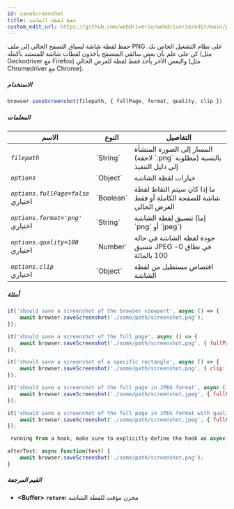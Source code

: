```yaml
---
id: saveScreenshot
title: حفظ لقطة الشاشة
custom_edit_url: https://github.com/webdriverio/webdriverio/edit/main/packages/webdriverio/src/commands/browser/saveScreenshot.ts
---
```


حفظ لقطة شاشة لسياق التصفح الحالي إلى ملف PNG على نظام التشغيل الخاص بك. كن على علم بأن
بعض سائقي المتصفح يأخذون لقطات شاشة للمستند بأكمله (مثل Geckodriver مع Firefox)
والبعض الآخر يأخذ فقط لقطة للعرض الحالي (مثل Chromedriver مع Chrome).

##### الاستخدام

```js
browser.saveScreenshot(filepath, { fullPage, format, quality, clip })
```

##### المعلمات

<table>
  <thead>
    <tr>
      <th>الاسم</th><th>النوع</th><th>التفاصيل</th>
    </tr>
  </thead>
  <tbody>
    <tr>
      <td><code><var>filepath</var></code></td>
      <td>`String`</td>
      <td>المسار إلى الصورة المنشأة (لاحقة `.png` مطلوبة) بالنسبة إلى دليل التنفيذ</td>
    </tr>
    <tr>
      <td><code><var>options</var></code></td>
      <td>`Object`</td>
      <td>خيارات لقطة الشاشة</td>
    </tr>
    <tr>
      <td><code><var>options.fullPage=false</var></code><br /><span className="label labelWarning">اختياري</span></td>
      <td>`Boolean`</td>
      <td>ما إذا كان سيتم التقاط لقطة شاشة للصفحة الكاملة أو فقط العرض الحالي</td>
    </tr>
    <tr>
      <td><code><var>options.format='png'</var></code><br /><span className="label labelWarning">اختياري</span></td>
      <td>`String`</td>
      <td>تنسيق لقطة الشاشة (إما `png` أو `jpeg`)</td>
    </tr>
    <tr>
      <td><code><var>options.quality=100</var></code><br /><span className="label labelWarning">اختياري</span></td>
      <td>`Number`</td>
      <td>جودة لقطة الشاشة في حالة تنسيق JPEG في نطاق 0-100 بالمائة</td>
    </tr>
    <tr>
      <td><code><var>options.clip</var></code><br /><span className="label labelWarning">اختياري</span></td>
      <td>`Object`</td>
      <td>اقتصاص مستطيل من لقطة الشاشة</td>
    </tr>
  </tbody>
</table>

##### أمثلة

```js title="saveScreenshot.js"
it('should save a screenshot of the browser viewport', async () => {
    await browser.saveScreenshot('./some/path/screenshot.png');
});

it('should save a screenshot of the full page', async () => {
    await browser.saveScreenshot('./some/path/screenshot.png', { fullPage: true });
});

it('should save a screenshot of a specific rectangle', async () => {
    await browser.saveScreenshot('./some/path/screenshot.png', { clip: { x: 0, y: 0, width: 100, height: 100 } });
});

it('should save a screenshot of the full page in JPEG format', async () => {
    await browser.saveScreenshot('./some/path/screenshot.jpeg', { fullPage: true, format: 'jpeg' });
});

it('should save a screenshot of the full page in JPEG format with quality 50', async () => {
    await browser.saveScreenshot('./some/path/screenshot.jpeg', { fullPage: true, format: 'jpeg', quality: 50 });
});

 running from a hook, make sure to explicitly define the hook as async:

```

```js title="wdio.conf.js"
afterTest: async function(test) {
    await browser.saveScreenshot('./some/path/screenshot.png');
}
```

##### القيم المرجعة

- **&lt;Buffer&gt;**
            **<code><var>return</var></code>:**                             مخزن مؤقت للقطة الشاشة